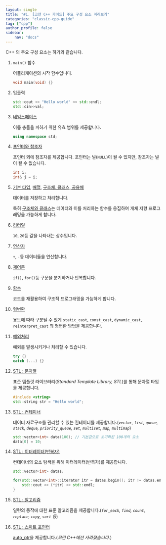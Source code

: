 ```yaml
---
layout: single
title: "#1. [고전 C++ 가이드] 주요 구성 요소 미리보기"
categories: "classic-cpp-guide"
tag: ["cpp"]
author_profile: false
sidebar: 
    nav: "docs"
---
```


C++ 의 주요 구성 요소는 하기와 같습니다.

1. `main()` 함수
   
   어플리케이션의 시작 함수입니다.

    ```cpp
    void main(void) {}
    ```

2. 입출력

    ```cpp
    std::cout << "Hello world" << std::endl;
    std::cin>>val;
    ```

3. [네임스페이스](https://tango1202.github.io/classic-cpp-guide/classic-cpp-guide-namespace/)

    이름 충돌을 피하기 위한 유효 범위를 제공합니다.

    ```cpp
    using namespace std;
    ```

4. [포인터와 참조자](https://tango1202.github.io/classic-cpp-guide/classic-cpp-guide-pointer-reference/)
   
   포인터 외에 참조자를 제공합니다. 포인터는 널(`NULL`)이 될 수 있지만, 참조자는 널이 될 수 없습니다.

   ```cpp
   int i;
   int& j = i;
   ```
5. [기본 타입](https://tango1202.github.io/classic-cpp-guide/classic-cpp-guide-type/), [배열](https://tango1202.github.io/classic-cpp-guide/classic-cpp-guide-array/), [구조체, 클래스, 공용체](https://tango1202.github.io/classic-cpp-guide/classic-cpp-guide-struct-class-union/)

    데이터를 저장하고 처리합니다.

    특히 [구조체와 클래스](https://tango1202.github.io/classic-cpp-guide/classic-cpp-guide-struct-class-union/)는 데이터와 이를 처리하는 함수를 응집하여 개체 지향 프로그래밍을 가능하게 합니다. 

6. [리터럴](https://tango1202.github.io/classic-cpp-guide/classic-cpp-guide-literals/)

    `10`, `20`등 값을 나타내는 상수입니다.

7. [연산자](https://tango1202.github.io/classic-cpp-guide/classic-cpp-guide-operators/)

    `+`, `-`등 데이터들을 연산합니다.

8. [제어문](https://tango1202.github.io/classic-cpp-guide/classic-cpp-guide-statements/)

    `if()`, `for()`등 구문을 분기하거나 반복합니다.

9. [함수](https://tango1202.github.io/classic-cpp-guide/classic-cpp-guide-function/)

    코드를 재활용하여 구조적 프로그래밍을 가능하게 합니다.
  
10. [형변환](https://tango1202.github.io/classic-cpp-guide/classic-cpp-guide-conversions/)
   
    용도에 따라 구분될 수 있게 `static_cast`, `const_cast`, `dynamic_cast`, `reinterpret_cast` 의 형변환 방법을 제공합니다.

1. [예외처리](https://tango1202.github.io/classic-cpp-exception/classic-cpp-exception-mechanism/)
   
    예외를 발생시키거나 처리할 수 있습니다.

    ```cpp
    try {}
    catch (...) {}
    ```

2. [STL : 문자열](https://tango1202.github.io/classic-cpp-stl/classic-cpp-stl-string/)

    표준 템플릿 라이브러리(*Standard Template Library, STL*)를 통해 문자열 타입을 제공합니다.

    ```cpp
    #include <string>
    std::string str = "Hello world";
    ```

3.  [STL : 컨테이너](https://tango1202.github.io/classic-cpp-stl/classic-cpp-stl-container/)

    데이터 자료구조를 관리할 수 있는 컨테이너를 제공합니다.(*`vector`, `list`, `queue`, `stack`, `deque`, `priority_queue`, `set`, `multiset`, `map`, `multimap`*)

    ```cpp
    std::vector<int> data(100); // 기본값으로 초기화된 100개의 요소
    data[0] = 10;
    ```

4. [STL : 이터레이터(반복자)](https://tango1202.github.io/classic-cpp-stl/classic-cpp-stl-iterator/)

    컨테이너의 요소 탐색을 위해 이터레이터(반복자)를 제공합니다.

    ```cpp
    std::vector<int> datas;

    for(std::vector<int>::iterator itr = datas.begin(); itr != datas.end(); ++itr) {
        std::cout << (*itr) << std::endl;
    }
    ```

5. [STL : 알고리즘](https://tango1202.github.io/classic-cpp-stl/classic-cpp-stl-algorithm/)
    
    일련의 동작에 대한 표준 알고리즘을 제공합니다.(*`for_each`, `find`, `count`, `replace`, `copy`, `sort` 등*)

6. [STL : 스마트 포인터](https://tango1202.github.io/classic-cpp-stl/classic-cpp-stl-auto_ptr/)
   
    [auto_ptr](https://tango1202.github.io/classic-cpp-stl/classic-cpp-stl-auto_ptr/)을 제공합니다.(*모던 C++에선 사라졌습니다.*)

